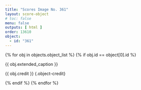 ```yaml
---
title: "Scores Image No. 361"
layout: score-object
# toc: false
menu: false
outputs: [ html ]
order: 13610
object:
  - id: "361"
---
```


{% for obj in objects.object_list %}
{% if obj.id == object[0].id %}

{{ obj.extended_caption }}

{{ obj.credit }} {.object-credit}

{% endif %}
{% endfor %}
